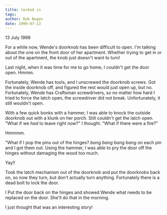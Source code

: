 ```yaml
---
title: locked in
tags: 
author: Rob Nugen
date: 1999-07-13
---
```


<p class=date>13 July 1999</p>

<p>For a while now, Wende's doorknob has been difficult to open.
I'm talking about the one on the front door of her apartment. Whether trying to get in or out of the apartment, the knob just doesn't want to turn!

<p>Last night, when it was time for me to go home, I couldn't get the door open.  Hmmm.

<p>Fortunately, Wende has tools, and I unscrewed the doorknob screws.  Got the inside doorknob off, and figured the rest would just open up, but no.  Fortunately, Wende has Craftsman screwdrivers, so no matter how hard I tried to force the latch open, the screwdriver did not break.  Unfortunately, it still wouldn't open.

<p>With a few quick bonks with a hammer, I was able to knock the outside doorknob out with a klunk on her porch.  Still couldn't get the latch open.  "What if we <em>had</em> to leave right now?" I thought.  "What if there were a fire?"

<p>Hmmmm.

<p>"What if I pop the pins out of the hinges?   <em>bang bang bang bang</em> on each pin and I got them out.  Using the hammer, I was able to pry the door off the hinges without damaging the wood too much.

<p>Yay!!

<p>Took the latch mechanism out of the doorknob and put the doorknobs back on, so now they turn, but don't actually turn anything.  Fortunately there is a dead bolt to lock the door.

<p>I Put the door back on the hinges and showed Wende what needs to be replaced on the door.  She'll do that in the morning.

<p>I just thought that was an interesting story!
